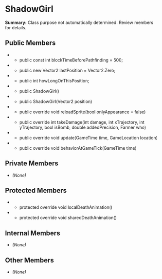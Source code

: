 # ShadowGirl

**Summary:** Class purpose not automatically determined. Review members for details.

## Public Members
- - public const int blockTimeBeforePathfinding = 500;
- - public new Vector2 lastPosition = Vector2.Zero;
- - public int howLongOnThisPosition;
- - public ShadowGirl()
- - public ShadowGirl(Vector2 position)
- - public override void reloadSprite(bool onlyAppearance = false)
- - public override int takeDamage(int damage, int xTrajectory, int yTrajectory, bool isBomb, double addedPrecision, Farmer who)
- - public override void update(GameTime time, GameLocation location)
- - public override void behaviorAtGameTick(GameTime time)

## Private Members
- *(None)*

## Protected Members
- - protected override void localDeathAnimation()
- - protected override void sharedDeathAnimation()

## Internal Members
- *(None)*

## Other Members
- *(None)*
